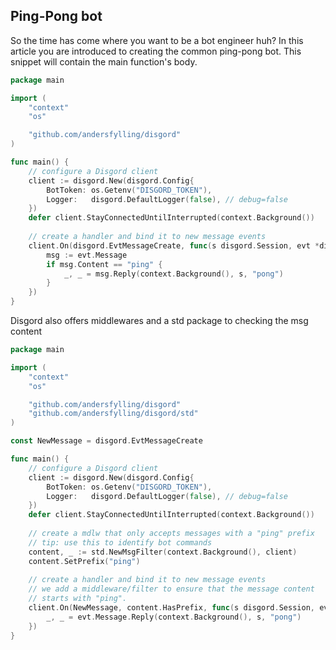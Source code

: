## Ping-Pong bot
So the time has come where you want to be a bot engineer huh? In this article you are introduced to creating the common ping-pong bot. This snippet will contain the main function's body.

```go
package main

import (
    "context"
    "os"

    "github.com/andersfylling/disgord"
)

func main() {
    // configure a Disgord client
    client := disgord.New(disgord.Config{
        BotToken: os.Getenv("DISGORD_TOKEN"),
        Logger:   disgord.DefaultLogger(false), // debug=false
    })
    defer client.StayConnectedUntilInterrupted(context.Background())
    
    // create a handler and bind it to new message events
    client.On(disgord.EvtMessageCreate, func(s disgord.Session, evt *disgord.MessageCreate) {
        msg := evt.Message
        if msg.Content == "ping" {
            _, _ = msg.Reply(context.Background(), s, "pong")
        }
    })
}
```


Disgord also offers middlewares and a std package to checking the msg content

```go
package main

import (
    "context"
    "os"

    "github.com/andersfylling/disgord"
    "github.com/andersfylling/disgord/std"
)

const NewMessage = disgord.EvtMessageCreate

func main() {
    // configure a Disgord client
    client := disgord.New(disgord.Config{
        BotToken: os.Getenv("DISGORD_TOKEN"),
        Logger:   disgord.DefaultLogger(false), // debug=false
    })
    defer client.StayConnectedUntilInterrupted(context.Background())
    
    // create a mdlw that only accepts messages with a "ping" prefix
    // tip: use this to identify bot commands
    content, _ := std.NewMsgFilter(context.Background(), client)
    content.SetPrefix("ping")
    
    // create a handler and bind it to new message events
    // we add a middleware/filter to ensure that the message content 
    // starts with "ping".
    client.On(NewMessage, content.HasPrefix, func(s disgord.Session, evt *disgord.MessageCreate) {
        _, _ = evt.Message.Reply(context.Background(), s, "pong")
    })
}
```
